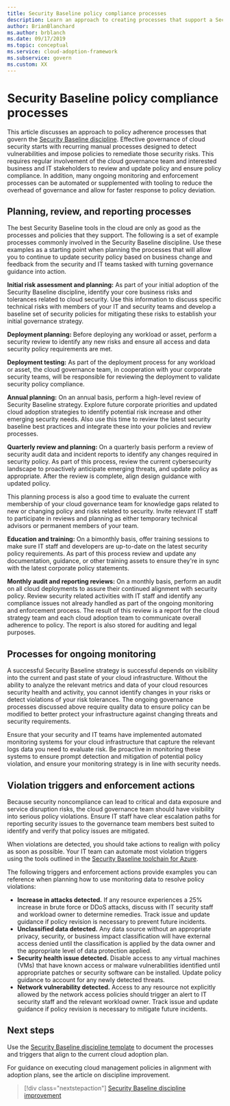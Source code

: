 ```yaml
---
title: Security Baseline policy compliance processes
description: Learn an approach to creating processes that support a Security Baseline discipline.
author: BrianBlanchard
ms.author: brblanch
ms.date: 09/17/2019
ms.topic: conceptual
ms.service: cloud-adoption-framework
ms.subservice: govern
ms.custom: XX
---
```


# Security Baseline policy compliance processes

This article discusses an approach to policy adherence processes that govern the [Security Baseline discipline](./index.md). Effective governance of cloud security starts with recurring manual processes designed to detect vulnerabilities and impose policies to remediate those security risks. This requires regular involvement of the cloud governance team and interested business and IT stakeholders to review and update policy and ensure policy compliance. In addition, many ongoing monitoring and enforcement processes can be automated or supplemented with tooling to reduce the overhead of governance and allow for faster response to policy deviation.

## Planning, review, and reporting processes

The best Security Baseline tools in the cloud are only as good as the processes and policies that they support. The following is a set of example processes commonly involved in the Security Baseline discipline. Use these examples as a starting point when planning the processes that will allow you to continue to update security policy based on business change and feedback from the security and IT teams tasked with turning governance guidance into action.

**Initial risk assessment and planning:** As part of your initial adoption of the Security Baseline discipline, identify your core business risks and tolerances related to cloud security. Use this information to discuss specific technical risks with members of your IT and security teams and develop a baseline set of security policies for mitigating these risks to establish your initial governance strategy.

**Deployment planning:** Before deploying any workload or asset, perform a security review to identify any new risks and ensure all access and data security policy requirements are met.

**Deployment testing:** As part of the deployment process for any workload or asset, the cloud governance team, in cooperation with your corporate security teams, will be responsible for reviewing the deployment to validate security policy compliance.

**Annual planning:** On an annual basis, perform a high-level review of Security Baseline strategy. Explore future corporate priorities and updated cloud adoption strategies to identify potential risk increase and other emerging security needs. Also use this time to review the latest security baseline best practices and integrate these into your policies and review processes.

**Quarterly review and planning:** On a quarterly basis perform a review of security audit data and incident reports to identify any changes required in security policy. As part of this process, review the current cybersecurity landscape to proactively anticipate emerging threats, and update policy as appropriate. After the review is complete, align design guidance with updated policy.

This planning process is also a good time to evaluate the current membership of your cloud governance team for knowledge gaps related to new or changing policy and risks related to security. Invite relevant IT staff to participate in reviews and planning as either temporary technical advisors or permanent members of your team.

**Education and training:** On a bimonthly basis, offer training sessions to make sure IT staff and developers are up-to-date on the latest security policy requirements. As part of this process review and update any documentation, guidance, or other training assets to ensure they're in sync with the latest corporate policy statements.

**Monthly audit and reporting reviews:** On a monthly basis, perform an audit on all cloud deployments to assure their continued alignment with security policy. Review security related activities with IT staff and identify any compliance issues not already handled as part of the ongoing monitoring and enforcement process. The result of this review is a report for the cloud strategy team and each cloud adoption team to communicate overall adherence to policy. The report is also stored for auditing and legal purposes.

## Processes for ongoing monitoring

A successful Security Baseline strategy is successful depends on visibility into the current and past state of your cloud infrastructure. Without the ability to analyze the relevant metrics and data of your cloud resources security health and activity, you cannot identify changes in your risks or detect violations of your risk tolerances. The ongoing governance processes discussed above require quality data to ensure policy can be modified to better protect your infrastructure against changing threats and security requirements.

Ensure that your security and IT teams have implemented automated monitoring systems for your cloud infrastructure that capture the relevant logs data you need to evaluate risk. Be proactive in monitoring these systems to ensure prompt detection and mitigation of potential policy violation, and ensure your monitoring strategy is in line with security needs.

## Violation triggers and enforcement actions

Because security noncompliance can lead to critical and data exposure and service disruption risks, the cloud governance team should have visibility into serious policy violations. Ensure IT staff have clear escalation paths for reporting security issues to the governance team members best suited to identify and verify that policy issues are mitigated.

When violations are detected, you should take actions to realign with policy as soon as possible. Your IT team can automate most violation triggers using the tools outlined in the [Security Baseline toolchain for Azure](./toolchain.md).

The following triggers and enforcement actions provide examples you can reference when planning how to use monitoring data to resolve policy violations:

- **Increase in attacks detected.** If any resource experiences a 25% increase in brute force or DDoS attacks, discuss with IT security staff and workload owner to determine remedies. Track issue and update guidance if policy revision is necessary to prevent future incidents.
- **Unclassified data detected.** Any data source without an appropriate privacy, security, or business impact classification will have external access denied until the classification is applied by the data owner and the appropriate level of data protection applied.
- **Security health issue detected.** Disable access to any virtual machines (VMs) that have known access or malware vulnerabilities identified until appropriate patches or security software can be installed. Update policy guidance to account for any newly detected threats.
- **Network vulnerability detected.** Access to any resource not explicitly allowed by the network access policies should trigger an alert to IT security staff and the relevant workload owner. Track issue and update guidance if policy revision is necessary to mitigate future incidents.

## Next steps

Use the [Security Baseline discipline template](./template.md) to document the processes and triggers that align to the current cloud adoption plan.

For guidance on executing cloud management policies in alignment with adoption plans, see the article on discipline improvement.

> [!div class="nextstepaction"]
> [Security Baseline discipline improvement](./discipline-improvement.md)
